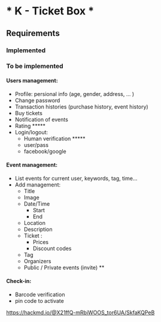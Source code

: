 # * K - Ticket Box *

##  Requirements
### Implemented


### To be implemented

#### Users management:
  - Profile: persional info (age, gender, address, ... )
  - Change password
  - Transaction histories (purchase history, event history)
  - Buy tickets
  - Notification of events
  - Rating *****
  - Login/logout:
    - Human verification *****
    - user/pass
    - facebook/google
  
#### Event management:
  - List events for current user, keywords, tag, time...
  - Add management:
    - Title
    - Image
    - Date/Time
      - Start
      - End
    - Location
    - Description
    - Ticket :
      - Prices
      - Discount codes
    - Tag
    - Organizers
    - Public / Private events (invite) **

#### Check-in:
  - Barcode verification
  - pin code to activate





https://hackmd.io/@X21ffQ-mRbiWOOS_tor6UA/SkfaKQPeB
